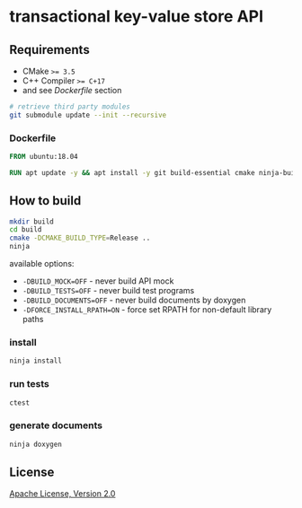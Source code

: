 # transactional key-value store API

## Requirements

* CMake `>= 3.5`
* C++ Compiler `>= C+17`
* and see *Dockerfile* section

```sh
# retrieve third party modules
git submodule update --init --recursive
```

### Dockerfile

```dockerfile
FROM ubuntu:18.04

RUN apt update -y && apt install -y git build-essential cmake ninja-build libleveldb-dev doxygen graphviz
```

## How to build

```sh
mkdir build
cd build
cmake -DCMAKE_BUILD_TYPE=Release ..
ninja
```

available options:
* `-DBUILD_MOCK=OFF` - never build API mock
* `-DBUILD_TESTS=OFF` - never build test programs
* `-DBUILD_DOCUMENTS=OFF` - never build documents by doxygen
* `-DFORCE_INSTALL_RPATH=ON` - force set RPATH for non-default library paths

### install 

```sh
ninja install
```

### run tests

```sh
ctest
```

### generate documents

```sh
ninja doxygen
```

## License

[Apache License, Version 2.0](http://www.apache.org/licenses/LICENSE-2.0)

